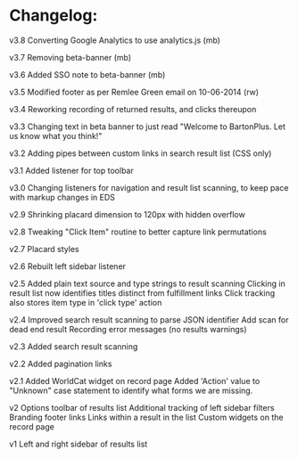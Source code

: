 # Changelog:

v3.8 Converting Google Analytics to use analytics.js (mb)

v3.7 Removing beta-banner (mb)

v3.6 Added SSO note to beta-banner (mb)

v3.5 Modified footer as per Remlee Green email on 10-06-2014 (rw) 

v3.4 Reworking recording of returned results, and clicks thereupon

v3.3 Changing text in beta banner to just read "Welcome to BartonPlus. Let us know what you think!"

v3.2 Adding pipes between custom links in search result list (CSS only)

v3.1 Added listener for top toolbar

v3.0 Changing listeners for navigation and result list scanning, to keep pace with markup changes in EDS

v2.9 Shrinking placard dimension to 120px with hidden overflow

v2.8 Tweaking "Click Item" routine to better capture link permutations

v2.7 Placard styles

v2.6 Rebuilt left sidebar listener

v2.5 Added plain text source and type strings to result scanning
     Clicking in result list now identifies titles distinct from fulfillment links
     Click tracking also stores item type in 'click type' action

v2.4 Improved search result scanning to parse JSON identifier
     Add scan for dead end result
     Recording error messages (no results warnings)

v2.3 Added search result scanning

v2.2 Added pagination links

v2.1 Added WorldCat widget on record page
     Added 'Action' value to "Unknown" case statement to identify what forms we are missing.

v2 Options toolbar of results list
   Additional tracking of left sidebar filters
   Branding footer links
   Links within a result in the list
   Custom widgets on the record page

v1 Left and right sidebar of results list
